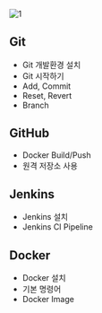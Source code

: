 ![1]("C:\Users\2022-PC(T)-49\Downloads\a.png")
## Git
- Git 개발환경 설치
- Git 시작하기
- Add, Commit
- Reset, Revert
- Branch

## GitHub
- Docker Build/Push
- 원격 저장소 사용

## Jenkins
- Jenkins 설치
- Jenkins CI Pipeline

## Docker
- Docker 설치
- 기본 명령어
- Docker Image
